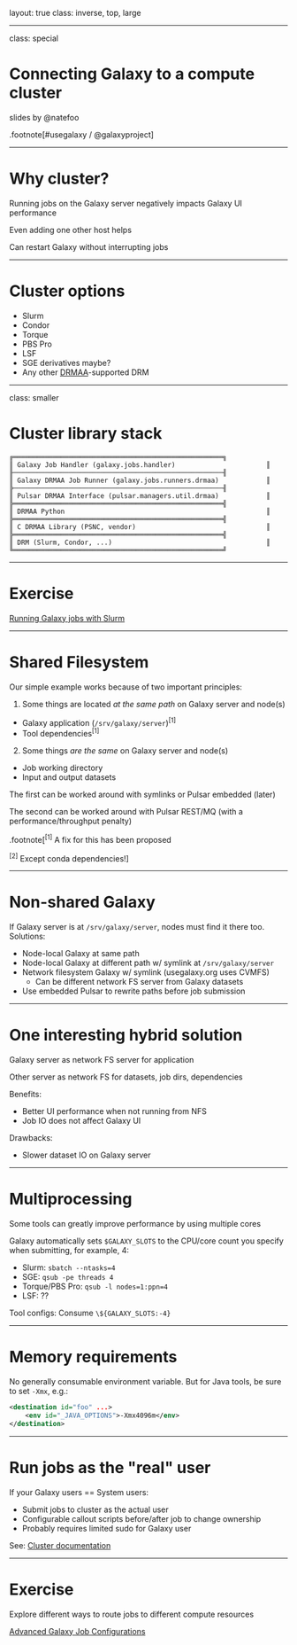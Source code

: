 layout: true
class: inverse, top, large

---
class: special
# Connecting Galaxy to a compute cluster

slides by @natefoo

.footnote[\#usegalaxy / @galaxyproject]

---
# Why cluster?

Running jobs on the Galaxy server negatively impacts Galaxy UI performance

Even adding one other host helps

Can restart Galaxy without interrupting jobs

---
# Cluster options

- Slurm
- Condor
- Torque
- PBS Pro
- LSF
- SGE derivatives maybe?
- Any other [DRMAA](https://www.drmaa.org/)-supported DRM

---
class: smaller
# Cluster library stack

```
╔═════════════════════════════════════════════════════╗
║ Galaxy Job Handler (galaxy.jobs.handler)                       ║
╟─────────────────────────────────────────────────────╢
║ Galaxy DRMAA Job Runner (galaxy.jobs.runners.drmaa)            ║
╠─────────────────────────────────────────────────────╢
║ Pulsar DRMAA Interface (pulsar.managers.util.drmaa)            ║
╠═════════════════════════════════════════════════════╣
║ DRMAA Python                                                   ║
╠═════════════════════════════════════════════════════╣
║ C DRMAA Library (PSNC, vendor)                                 ║
╠═════════════════════════════════════════════════════╣
║ DRM (Slurm, Condor, ...)                                       ║
╚═════════════════════════════════════════════════════╝

```

---
# Exercise

[Running Galaxy jobs with Slurm](https://github.com/gvlproject/dagobah-training/blob/master/sessions/16-compute-cluster/ex1-slurm.md)

---
# Shared Filesystem

Our simple example works because of two important principles:

1. Some things are located *at the same path* on Galaxy server and node(s)
  - Galaxy application (`/srv/galaxy/server`)<sup>[1]</sup>
  - Tool dependencies<sup>[1]</sup>
2. Some things *are the same* on Galaxy server and node(s)
  - Job working directory
  - Input and output datasets

The first can be worked around with symlinks or Pulsar embedded (later)

The second can be worked around with Pulsar REST/MQ (with a performance/throughput penalty)

.footnote[<sup>[1]</sup> A fix for this has been proposed

<sup>[2]</sup> Except conda dependencies!]

---
# Non-shared Galaxy

If Galaxy server is at `/srv/galaxy/server`, nodes must find it there too. Solutions:
- Node-local Galaxy at same path
- Node-local Galaxy at different path w/ symlink at `/srv/galaxy/server`
- Network filesystem Galaxy w/ symlink (usegalaxy.org uses CVMFS)
  - Can be different network FS server from Galaxy datasets
- Use embedded Pulsar to rewrite paths before job submission

---
# One interesting hybrid solution

Galaxy server as network FS server for application

Other server as network FS for datasets, job dirs, dependencies

Benefits:
- Better UI performance when not running from NFS
- Job IO does not affect Galaxy UI

Drawbacks:
- Slower dataset IO on Galaxy server

---
# Multiprocessing

Some tools can greatly improve performance by using multiple cores

Galaxy automatically sets `$GALAXY_SLOTS` to the CPU/core count you specify when submitting, for example, 4:
- Slurm: `sbatch --ntasks=4`
- SGE: `qsub -pe threads 4`
- Torque/PBS Pro: `qsub -l nodes=1:ppn=4`
- LSF: ??

Tool configs: Consume `\${GALAXY_SLOTS:-4}`

---
# Memory requirements

No generally consumable environment variable. But for Java tools, be sure to set `-Xmx`, e.g.:

```xml
<destination id="foo" ...>
    <env id="_JAVA_OPTIONS">-Xmx4096m</env>
</destination>
```

---
# Run jobs as the "real" user

If your Galaxy users == System users:
- Submit jobs to cluster as the actual user
- Configurable callout scripts before/after job to change ownership
- Probably requires limited sudo for Galaxy user

See: [Cluster documentation](https://wiki.galaxyproject.org/Admin/Config/Performance/Cluster)

---
# Exercise

Explore different ways to route jobs to different compute resources

[Advanced Galaxy Job Configurations](https://github.com/gvlproject/dagobah-training/blob/master/sessions/16-compute-cluster/ex2-advanced-job-configs.md)
